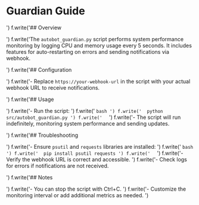 # Guardian Guide

')
    f.write('## Overview

')
    f.write('The `autobot_guardian.py` script performs system performance monitoring by logging CPU and memory usage every 5 seconds. It includes features for auto-restarting on errors and sending notifications via webhook.

')
    f.write('## Configuration

')
    f.write('- Replace `https://your-webhook-url` in the script with your actual webhook URL to receive notifications.

')
    f.write('## Usage

')
    f.write('- Run the script:
')
    f.write('  ```bash
')
    f.write('  python src/autobot_guardian.py
')
    f.write('  ```
')
    f.write('- The script will run indefinitely, monitoring system performance and sending updates.

')
    f.write('## Troubleshooting

')
    f.write('- Ensure `psutil` and `requests` libraries are installed:
')
    f.write('  ```bash
')
    f.write('  pip install psutil requests
')
    f.write('  ```
')
    f.write('- Verify the webhook URL is correct and accessible.
')
    f.write('- Check logs for errors if notifications are not received.

')
    f.write('## Notes

')
    f.write('- You can stop the script with Ctrl+C.
')
    f.write('- Customize the monitoring interval or add additional metrics as needed.
')
